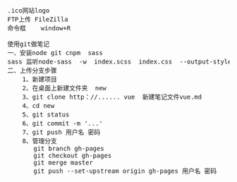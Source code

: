 <pre>
.ico网站logo
FTP上传 FileZilla
命令框    window+R

使用git做笔记
一、安装node git cnpm  sass
sass 监听node-sass  -w  index.scss  index.css  --output-style  expanded
二、上传分支步骤
    1、新建项目
    2、在桌面上新建文件夹  new
    3、git clone http：//...... vue  新建笔记文件vue.md
    4、cd new
    5、git status
    6、git commit -m '...'
    7、git push 用户名 密码
    8、管理分支
       git branch gh-pages
       git checkout gh-pages
       git merge master
       git push --set-upstream origin gh-pages 用户名 密码
 </pre>
